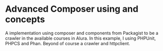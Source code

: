 # Advanced Composer using and concepts
A implementation using composer and components from Packagist to be a crawler in the available courses in Alura.
In this example, I using PHPUnit, PHPCS and Phan. Beyond of course a crawler and httpclient.
